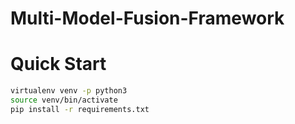 # Multi-Model-Fusion-Framework

# Quick Start
```bash
virtualenv venv -p python3
source venv/bin/activate
pip install -r requirements.txt
```